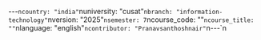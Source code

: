 ﻿---`ncountry: "india"`nuniversity: "cusat"`nbranch: "information-technology"`nversion: "2025"`nsemester: 7`ncourse_code: ""`ncourse_title: ""`nlanguage: "english"`ncontributor: "Pranavsanthoshnair"`n---`n
